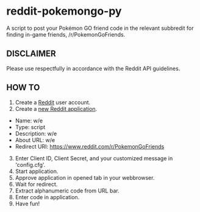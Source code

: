 # reddit-pokemongo-py

A script to post your Pokémon GO friend code in the relevant subbredit for finding in-game friends, /r/PokemonGoFriends.

## DISCLAIMER
Please use respectfully in accordance with the Reddit API guidelines.

## HOW TO
1. Create a [Reddit](https://www.reddit.com/) user account.
2. Create a [new Reddit application](https://www.reddit.com/prefs/apps).
  - Name: w/e
  - Type: script
  - Description: w/e
  - About URL: w/e
  - Redirect URI: https://www.reddit.com/r/PokemonGoFriends
3. Enter Client ID, Client Secret, and your customized message in 'config.cfg'.
4. Start application.
5. Approve application in opened tab in your webbrowser.
6. Wait for redirect.
7. Extract alphanumeric code from URL bar.
8. Enter code in application.
9. Have fun!
